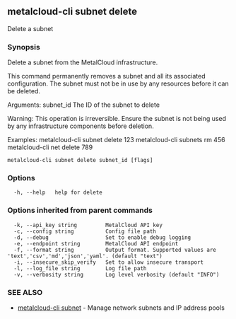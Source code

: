 ## metalcloud-cli subnet delete

Delete a subnet

### Synopsis

Delete a subnet from the MetalCloud infrastructure.

This command permanently removes a subnet and all its associated configuration.
The subnet must not be in use by any resources before it can be deleted.

Arguments:
  subnet_id    The ID of the subnet to delete

Warning: This operation is irreversible. Ensure the subnet is not being used by any
infrastructure components before deletion.

Examples:
  metalcloud-cli subnet delete 123
  metalcloud-cli subnets rm 456
  metalcloud-cli net delete 789

```
metalcloud-cli subnet delete subnet_id [flags]
```

### Options

```
  -h, --help   help for delete
```

### Options inherited from parent commands

```
  -k, --api_key string         MetalCloud API key
  -c, --config string          Config file path
  -d, --debug                  Set to enable debug logging
  -e, --endpoint string        MetalCloud API endpoint
  -f, --format string          Output format. Supported values are 'text','csv','md','json','yaml'. (default "text")
  -i, --insecure_skip_verify   Set to allow insecure transport
  -l, --log_file string        Log file path
  -v, --verbosity string       Log level verbosity (default "INFO")
```

### SEE ALSO

* [metalcloud-cli subnet](metalcloud-cli_subnet.md)	 - Manage network subnets and IP address pools

